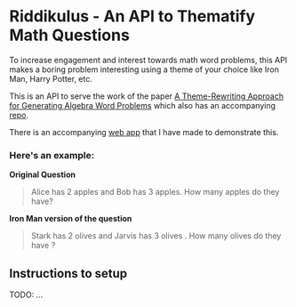 # Riddikulus - An API to Thematify Math Questions

To increase engagement and interest towards math word problems, this API makes a boring problem interesting
using a theme of your choice like Iron Man, Harry Potter, etc.

This is an API to serve the work of the paper [A Theme-Rewriting Approach for Generating Algebra Word Problems](https://arxiv.org/abs/1610.06210) which also has an accompanying [repo](https://gitlab.cs.washington.edu/kedzior/Rewriter).

There is an accompanying [web app](https://github.com/13point5/Riddikulus-Web-App) that I have made to demonstrate this.

### Here's an example:

**Original Question**

> Alice has 2 apples and Bob has 3 apples. How many apples do they have?

**Iron Man version of the question**

> Stark has 2 olives and Jarvis has 3 olives . How many olives do they have ?

## Instructions to setup

TODO: ...
